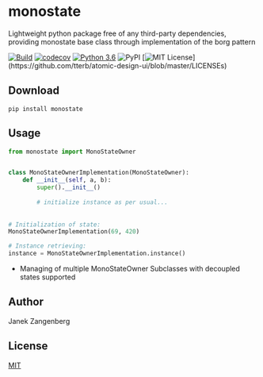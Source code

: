 # __monostate__
Lightweight python package free of any third-party dependencies, providing monostate base class through implementation of the borg pattern


[![Build](https://github.com/w2sv/monostate/actions/workflows/build.yaml/badge.svg)](https://github.com/w2sv/monostate/actions/workflows/build.yaml)
[![codecov](https://codecov.io/gh/w2sv/monostate/branch/master/graph/badge.svg?token=9EESND69PG)](https://codecov.io/gh/w2sv/monostate)
[![Python 3.6](https://img.shields.io/badge/python-3.6-blue.svg)](https://www.python.org/downloads/release/python-360/)
![PyPI](https://img.shields.io/pypi/v/monostate)
[![MIT License](https://img.shields.io/apm/l/atomic-design-ui.svg?)](https://github.com/tterb/atomic-design-ui/blob/master/LICENSEs)

## Download
```
pip install monostate
```

## Usage

```python
from monostate import MonoStateOwner


class MonoStateOwnerImplementation(MonoStateOwner):
    def __init__(self, a, b):
        super().__init__()
        
        # initialize instance as per usual...
        
        
# Initialization of state:
MonoStateOwnerImplementation(69, 420)

# Instance retrieving:
instance = MonoStateOwnerImplementation.instance()
```

- Managing of multiple MonoStateOwner Subclasses with decoupled states supported

## Author
Janek Zangenberg

## License
[MIT](LICENSE)
